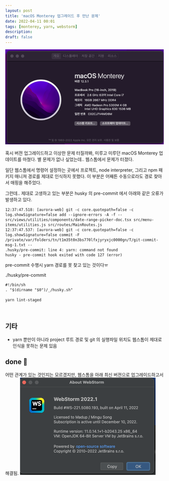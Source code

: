 ```yaml
---
layout: post
title: 'macOS Monterey 업그레이드 후 만난 문제'
date: 2022-04-11 00:01
tags: [monterey, yarn, webstorm]
description: 
draft: false
---
```


![](./monterey.png)

혹시 버젼 업그레이드하고 이상한 문제 터질까봐, 미루고 미루던 macOS Monterey 업데이트를 마쳤다. 별 문제가 없나 싶었는데.. 웹스톰에서 문제가 터졌다.

일단 웹스톰에서 명령어 설정하는 곳에서 프로젝트, node interpreter, 그리고 npm 패키지 매니져 경로를 제대로 인식하지 못했다. 이 부분은 어째튼 수동으로라도 경로 찾아서 매핑을 해주었다.

그런데.. 제대로 고생하고 있는 부분은 husky 의 pre-commit 에서 아래와 같은 오류가 발생하고 있다.
 
```
12:37:47.518: [aurora-web] git -c core.quotepath=false -c log.showSignature=false add --ignore-errors -A -f -- src/views/utilities/components/date-range-picker-doc.tsx src/menu-items/utilities.js src/routes/MainRoutes.js
12:37:47.537: [aurora-web] git -c core.quotepath=false -c log.showSignature=false commit -F /private/var/folders/tn/t1m35t0n3bs770lfxjyryxjc0000gn/T/git-commit-msg-1.txt --
.husky/pre-commit: line 4: yarn: command not found
husky - pre-commit hook exited with code 127 (error)
```

pre-commit 수행시 yarn 경로를 못 찾고 있는 것이다ㅠ

./husky/pre-commit
```
#!/bin/sh
. "$(dirname "$0")/_/husky.sh"

yarn lint-staged
```

<br/>

## 기타
- yarn 뿐만이 아니라 project 루트 경로 및 git 의 실행파일 위치도 웹스톰이 제대로 인식을 못하는 문제 있음


## done 🎉 
어떤 관계가 있는 것인지는 모르겠지만, 웹스톰을 아래 최신 버젼으로 업그레이드하고서 해결됨.
![](./webstorn-version.png)
